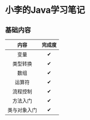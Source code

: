 # 小李的Java学习笔记

## 基础内容

| 内容 | 完成度 |
| :-: | :-: |
| 变量 | ✔ |
| 类型转换 | ✔ |
| 数组 | ✔ |
| 运算符 | ✔ |
| 流程控制 | ✔ |
| 方法入门 | ✔ |  
| 类与对象入门 | ✔ |
